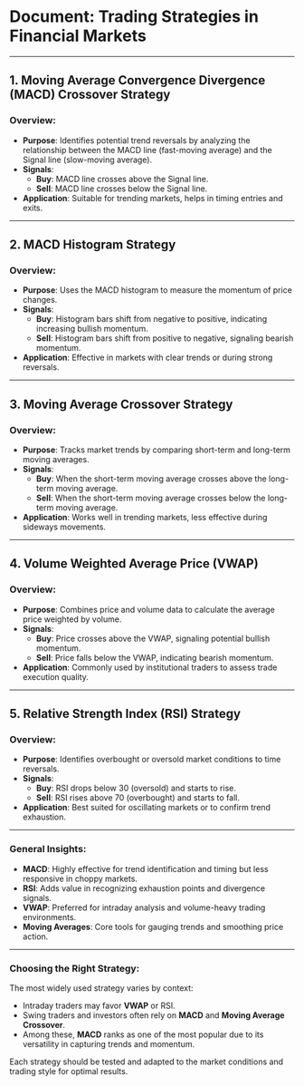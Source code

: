 # Document: Trading Strategies in Financial Markets

---

## **1. Moving Average Convergence Divergence (MACD) Crossover Strategy**

### Overview:
- **Purpose**: Identifies potential trend reversals by analyzing the relationship between the MACD line (fast-moving average) and the Signal line (slow-moving average).
- **Signals**:
  - **Buy**: MACD line crosses above the Signal line.
  - **Sell**: MACD line crosses below the Signal line.
- **Application**: Suitable for trending markets, helps in timing entries and exits.

---

## **2. MACD Histogram Strategy**

### Overview:
- **Purpose**: Uses the MACD histogram to measure the momentum of price changes.
- **Signals**:
  - **Buy**: Histogram bars shift from negative to positive, indicating increasing bullish momentum.
  - **Sell**: Histogram bars shift from positive to negative, signaling bearish momentum.
- **Application**: Effective in markets with clear trends or during strong reversals.

---

## **3. Moving Average Crossover Strategy**

### Overview:
- **Purpose**: Tracks market trends by comparing short-term and long-term moving averages.
- **Signals**:
  - **Buy**: When the short-term moving average crosses above the long-term moving average.
  - **Sell**: When the short-term moving average crosses below the long-term moving average.
- **Application**: Works well in trending markets, less effective during sideways movements.

---

## **4. Volume Weighted Average Price (VWAP)**

### Overview:
- **Purpose**: Combines price and volume data to calculate the average price weighted by volume.
- **Signals**:
  - **Buy**: Price crosses above the VWAP, signaling potential bullish momentum.
  - **Sell**: Price falls below the VWAP, indicating bearish momentum.
- **Application**: Commonly used by institutional traders to assess trade execution quality.

---

## **5. Relative Strength Index (RSI) Strategy**

### Overview:
- **Purpose**: Identifies overbought or oversold market conditions to time reversals.
- **Signals**:
  - **Buy**: RSI drops below 30 (oversold) and starts to rise.
  - **Sell**: RSI rises above 70 (overbought) and starts to fall.
- **Application**: Best suited for oscillating markets or to confirm trend exhaustion.

---

### **General Insights**:
- **MACD**: Highly effective for trend identification and timing but less responsive in choppy markets.
- **RSI**: Adds value in recognizing exhaustion points and divergence signals.
- **VWAP**: Preferred for intraday analysis and volume-heavy trading environments.
- **Moving Averages**: Core tools for gauging trends and smoothing price action.

---

### **Choosing the Right Strategy**:
The most widely used strategy varies by context:
- Intraday traders may favor **VWAP** or RSI.
- Swing traders and investors often rely on **MACD** and **Moving Average Crossover**.
- Among these, **MACD** ranks as one of the most popular due to its versatility in capturing trends and momentum.

Each strategy should be tested and adapted to the market conditions and trading style for optimal results.